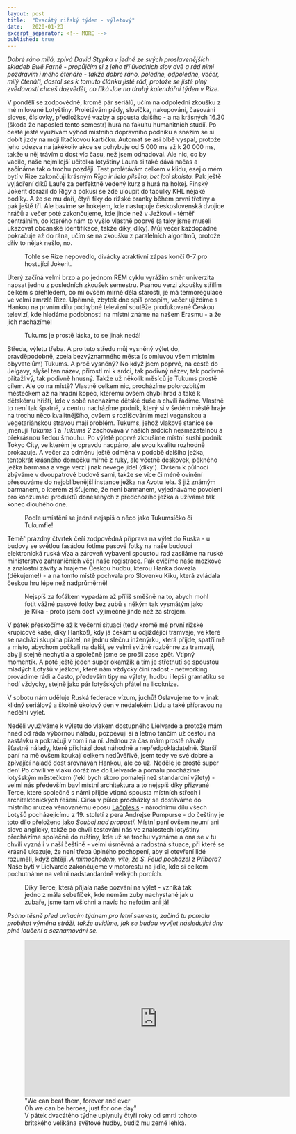 ```yaml
---
layout: post
title:  "Dvacátý rižský týden - výletový"
date:   2020-01-23
excerpt_separator: <!-- MORE -->
published: true
---
```


<p class="intro"><i><span class="dropcap">D</span>obré ráno milá, zpívá David Stypka v jedné ze svých proslavenějších skladeb Ewě Farné - propůjčím si z jeho tří úvodních slov dvě a rád nimi pozdravím i mého čtenáře - takže dobré ráno, poledne, odpoledne, večer, milý čtenáři, dostal ses k tomuto článku jistě rád, protože se jistě plný zvědavosti chceš dozvědět, co říká Joe na druhý kalendářní týden v Rize. </i></p>

<!-- MORE --> 

V pondělí se zodpovědně, kromě pár seriálů, učím na odpolední zkoušku z mé milované Lotyštiny. Prolétávám pády, slovíčka, nakupování, časování sloves, číslovky, předložkové vazby a spousta dalšího - a na krásných 16.30 (škoda že naposled tento semestr) hurá na fakultu humanitních studií. Po cestě ještě využívám výhod místního dopravního podniku a snažím se si dobít jízdy na moji lítačkovou kartičku. Automat se asi blbě vyspal, protože jeho odezva na jakékoliv akce se pohybuje od 5 000 ms až k 20 000 ms, takže u něj trávím o dost víc času, než jsem odhadoval. Ale nic, co by vadilo, naše nejmilejší učitelka lotyštiny Laura si také dává načas a začínáme tak o trochu později. Test prolétávám celkem v klidu, esej o mém bytí v Rize zakončuji krásným _Rīga ir liela pilsēta, bet ļoti skaista._ Pak ještě vyjádření díků Lauře za perfektně vedený kurz a hurá na hokej. Finský Jokerit dorazil do Rigy a pokusí se zde uloupit do tabulky KHL nějaké bodíky. A že se mu daří, čtyři fíky do rižské branky během první třetiny a pak ještě tři. Ale bavíme se hokejem, kde nastupuje československá dvojice hráčů a večer poté zakončujeme, kde jinde než v Ježkovi - téměř centrálním, do kterého nám to vyšlo vlastně poprvé (a taky jsme museli ukazovat občanské identifikace, takže díky, díky). Můj večer každopádně pokračuje až do rána, učím se na zkoušku z paralelních algoritmů, protože dřív to nějak nešlo, no. 

<figure>  
 <img src="{{ site.baseurl }}/assets/img/IMG_3551.JPG" alt="" class="img-center"> 
   <figcaption>Tohle se Rize nepovedlo, divácky atraktivní zápas končí 0-7 pro hostující Jokerit.</figcaption>
 </figure>

Úterý začíná velmi brzo a po jednom REM cyklu vyrážím směr univerzita napsat jednu z posledních zkoušek semestru. Psanou verzi zkoušky střílím celkem s přehledem, co mi ovšem mírně dělá starosti, je má termoregulace ve velmi zmrzlé Rize. Upřímně, zbytek dne spíš prospím, večer ujíždíme s Hankou na prvním dílu pochybné televizní soutěže produkované Českou televizí, kde hledáme podobnosti na místní známe na našem Erasmu - a že jich nacházíme!

<figure>  
 <img src="{{ site.baseurl }}/assets/img/IMG_0010.jpg" alt="" class="img-center"> 
   <figcaption>Tukums je prostě láska, to se jinak nedá!</figcaption>
 </figure>

Středa, výletu třeba. A pro tuto středu můj vysněný výlet do, pravděpodobně, zcela bezvýznamného města (s omluvou všem místním obyvatelům) Tukums. A proč vysněný? No když jsem poprvé, na cestě do Jelgavy, slyšel ten název, přirostl mi k srdci, tak podivný název, tak podivně přitažlivý, tak podivně hnusný. Takže už několik měsíců je Tukums prostě cílem. Ale co na místě? Vlastně celkem nic, procházíme polorozbitým městečkem až na hradní kopec, kterému ovšem chybí hrad a také k dětskému hřišti, kde v sobě nacházíme dětské duše a chvíli řádíme. Vlastně to není tak špatné, v centru nacházíme podnik, který si v šedém městě hraje na trochu něco kvalitnějšího, ovšem s rozlišováním mezi veganskou a vegetariánskou stravou mají problém. Tukums, jehož vlakové stanice se jmenují _Tukums 1_ a _Tukums 2_ zachovává v našich srdcích nesmazatelnou a překrásnou šedou šmouhu. Po výletě poprvé zkoušíme místní sushi podnik Tokyo City, ve kterém je opravdu nacpáno, ale svou kvalitu rozhodně prokazuje. A večer za odměnu ještě odměna v podobě dalšího ježka, tentokrát krásného domečku mírně z ruky, ale včetně deskovek, pěkného ježka barmana a vege verzí jinak nevege jídel (díky!). Ovšem k půlnoci zbýváme v dvoupatrové budově sami, takže se více či méně ovínění přesouváme do nejoblíbenější instance ježka na Avotu iela. S již známým barmanem, o kterém zjišťujeme, že není barmanem, vyjednáváme povolení pro konzumaci produktů donesených z předchozího ježka a užíváme tak konec dlouhého dne.

<figure>  
 <img src="{{ site.baseurl }}/assets/img/82692656_171598400841514_9104434063032188928_n.jpg" alt="" class="img-center"> 
   <figcaption>Podle umístění se jedná nejspíš o něco jako Tukumsíčko či Tukumfie!</figcaption>
 </figure>

Téměř prázdný čtvrtek čeří zodpovědná příprava na výlet do Ruska - u budovy se světlou fasádou fotíme pasové fotky na naše budoucí elektronická ruská víza a zároveň vybaveni spoustou rad zasíláme na ruské ministerstvo zahraničních věcí naše registrace. Pak cvičíme naše mozkové a znalostní závity a hrajeme Českou hudbu, kterou Hanka dovezla (děkujeme!) - a na tomto místě pochvala pro Slovenku Kiku, která zvládala českou hru lépe než nadprůměrně!

<figure>  
 <img src="{{ site.baseurl }}/assets/img/IMG_3637-1579813843290.JPG" alt="" class="img-center"> 
   <figcaption>Nejspíš za foťákem vypadám až příliš směšně na to, abych mohl fotit vážné pasové fotky bez zubů s někým tak vysmátým jako je Kika - proto jsem dost výjimečně jinde než za strojem.</figcaption>
 </figure>

V pátek přeskočíme až k večerní situaci (tedy kromě mé první rižské krupicové kaše, díky Hanko!), kdy já čekám u odjíždějící tramvaje, ve které se nachází skupina přátel, na jednu slečnu inženýrku, která přijde, spatří mě a místo, abychom počkali na další, se velmi svižně rozběhne za tramvají, aby ji stejně nechytila a společně jsme se prošli zase zpět. Vtipný momentík. A poté ještě jeden super okamžik a tím je střetnutí se spoustou mladých Lotyšů v ježkovi, které nám vždycky činí radost - networking provádíme rádi a často, především tipy na výlety, hudbu i lepší gramatiku se hodí vždycky, stejně jako pár lotyšských přátel na licoknize.

V sobotu nám uděluje Ruská federace vízum, juchů! Oslavujeme to v jinak klidný seriálový a školně úkolový den v nedalekém Lidu a také přípravou na nedělní výlet. 

Neděli využíváme k výletu do vlakem dostupného Lielvarde a protože mám hned od ráda výbornou náladu, pozpěvuji si a letmo tančím už cestou na zastávku a pokračuji v tom i na ní. Jednou za čas mám prostě návaly šťastné nálady, které přichází dost náhodně a nepředpokládatelně. Starší paní na mě ovšem koukají celkem nedůvěřivě, jsem tedy ve své dobré a zpívající náladě dost srovnáván Hankou, ale co už. Neděle je prostě super den! Po chvíli ve vlaku dorážíme do Lielvarde a pomalu procházíme lotyšským městečkem (řekl bych skoro pomaleji než standardní výlety) - velmi nás především baví místní architektura a to nejspíš díky přizvané Terce, které společně s námi přijde vtipná spousta místních střech i architektonických řešení. Cirka v půlce procházky se dostáváme do místního muzea věnovanému eposu [Lāčplēsis](https://cs.wikipedia.org/wiki/L%C4%81%C4%8Dpl%C4%93sis) - národnímu dílu všech Lotyšů pocházejícímu z 19. století z pera Andrejse Pumpurse - do češtiny je toto dílo přeloženo jako *Souboj nad propastí*. Místní paní ovšem neumí ani slovo anglicky, takže po chvíli testování nás ve znalostech lotyštiny přecházíme společně do ruštiny, kde už se trochu vyznáme a ona se v tu chvíli vyzná i v naší češtině - velmi úsměvná a radostná situace, při které se krásně ukazuje, že není třeba úplného pochopení, aby si otevření lidé rozuměli, když chtějí. _A mimochodem, víte, že S. Feud pocházel z Příbora?_ Naše bytí v Lielvarde zakončujeme v motorestu na jídle, kde si celkem pochutnáme na velmi nadstandardně velkých porcích.

<figure>  
 <img src="{{ site.baseurl }}/assets/img/IMG_3761.JPG" alt="" class="img-center"> 
   <figcaption>Díky Terce, která přijala naše pozvání na výlet - vzniká tak jedno z mála sebefíček, kde nemám zuby nachystané jak u zubaře, jsme tam všichni a navíc ho nefotím ani já!</figcaption>
 </figure>

_Psáno těsně před uvítacím týdnem pro letní semestr, začíná tu pomalu probíhat výměna stráží, takže uvidíme, jak se budou vyvíjet následující dny plné loučení a seznamování se._

<figure>
	<iframe width="610" height="360" class="img-center d-block"
	src="https://www.youtube.com/embed/lXgkuM2NhYI"
	frameborder="0"></iframe>
	<figcaption>
        "We can beat them, forever and ever <br>
        Oh we can be heroes, just for one day" <br>
        V pátek dvacátého týdne uplynuly čtyři roky od smrti tohoto britského velikána světové hudby, budiž mu země lehká.</figcaption></figure>   

